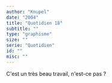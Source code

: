 ```yaml
---
author: "Knupel"
date: "2004"
title: "Quotidien 18"
subtitle: ""
type: "graphisme"
size: ""
serie: "Quotidien"
id: ""
misc: ""
---
```


C'est un très beau travail, n'est-ce pas ?